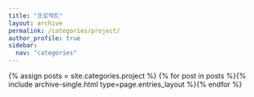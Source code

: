 ```yaml
---
title: "프로젝트"
layout: archive
permalink: /categories/project/
author_profile: true
sidebar:
  nav: "categories"
---
```


{% assign posts = site.categories.project %}
{% for post in posts %}{% include archive-single.html type=page.entries_layout %}{% endfor %}